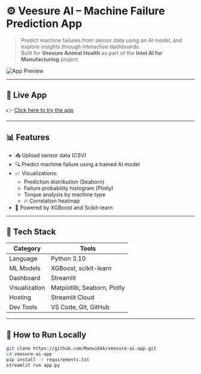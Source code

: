# ⚙️ Veesure AI – Machine Failure Prediction App

> Predict machine failures from sensor data using an AI model, and explore insights through interactive dashboards.  
> Built for **Veesure Animal Health** as part of the **Intel AI for Manufacturing** project.

![App Preview](assets/preview.png)

---

## 🚀 Live App

👉 [Click here to try the app](https://veesure-ai-app.streamlit.app)

---

## 📊 Features

- 📥 Upload sensor data (CSV)
- 🔍 Predict machine failure using a trained AI model
- 📈 Visualizations:
  - Prediction distribution (Seaborn)
  - Failure probability histogram (Plotly)
  - Torque analysis by machine type
  - 🔥 Correlation heatmap
- 🧠 Powered by XGBoost and Scikit-learn

---

## 🧪 Tech Stack

| Category     | Tools |
|--------------|-------|
| Language     | Python 3.10 |
| ML Models    | XGBoost, scikit-learn |
| Dashboard    | Streamlit |
| Visualization | Matplotlib, Seaborn, Plotly |
| Hosting      | Streamlit Cloud |
| Dev Tools    | VS Code, Git, GitHub |

---

## 📁 How to Run Locally

```bash
git clone https://github.com/Manwikkk/veesure-ai-app.git
cd veesure-ai-app
pip install -r requirements.txt
streamlit run app.py
